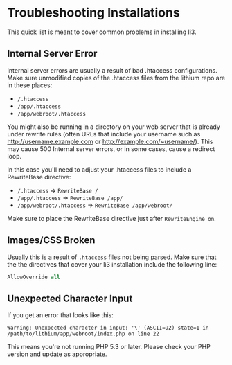 # Troubleshooting Installations

This quick list is meant to cover common problems in installing li3.

## Internal Server Error

Internal server errors are usually a result of bad .htaccess configurations. Make sure unmodified copies of the .htaccess files from the lithium repo are in these places:

 * `/.htaccess`
 * `/app/.htaccess`
 * `/app/webroot/.htaccess`

You might also be running in a directory on your web server that is already under rewrite rules (often URLs that include your username such as http://username.example.com or http://example.com/~username/). This may cause 500 Internal server errors, or in some cases, cause a redirect loop.

In this case you'll need to adjust your .htaccess files to include a RewriteBase directive:

 * `/.htaccess` => `RewriteBase /`
 * `/app/.htaccess` => `RewriteBase /app/`
 * `/app/webroot/.htaccess` => `RewriteBase /app/webroot/`

Make sure to place the RewriteBase directive just after `RewriteEngine on`.

## Images/CSS Broken

Usually this is a result of `.htaccess` files not being parsed. Make sure that the the directives that cover your li3 installation include the following line:

```apache
AllowOverride all
```

## Unexpected Character Input

If you get an error that looks like this:

```text
Warning: Unexpected character in input: '\' (ASCII=92) state=1 in /path/to/lithium/app/webroot/index.php on line 22
```

This means you're not running PHP 5.3 or later.  Please check your PHP version and update as appropriate.
